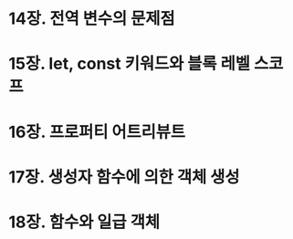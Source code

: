 # 14장. 전역 변수의 문제점


# 15장. let, const 키워드와 블록 레벨 스코프


# 16장. 프로퍼티 어트리뷰트


# 17장. 생성자 함수에 의한 객체 생성


# 18장. 함수와 일급 객체